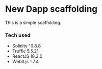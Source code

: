 # New Dapp scaffolding

This is a simple scaffolding.

### Tech used

- Solidity ^0.8.8
- Truffle 5.5.21
- ReactJS 18.2.0
- Web3.js 1.7.4

